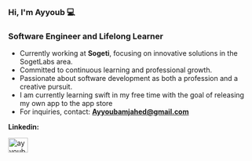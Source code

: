 <h3>Hi, I'm Ayyoub 💻</h3>
<h3>Software Engineer and Lifelong Learner  </h3>

- Currently working at **Sogeti**, focusing on innovative solutions in the SogetLabs area.  
- Committed to continuous learning and professional growth.  
- Passionate about software development as both a profession and a creative pursuit.  
- I am currently learning swift in my free time with the goal of releasing my own app to the app store 
- For inquiries, contact: **Ayyoubamjahed@gmail.com** 

**Linkedin:**
<p align="left">
<a href="https://linkedin.com/in/ayyoub-amjahed-abed" target="blank"><img align="center" src="https://raw.githubusercontent.com/rahuldkjain/github-profile-readme-generator/master/src/images/icons/Social/linked-in-alt.svg" alt="ayyoub amjahed abed" height="30" width="40" /></a>
</p>
